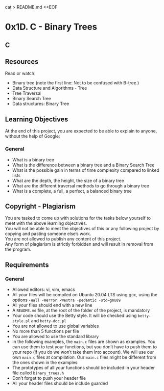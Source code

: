 cat > README.md <<EOF
# 0x1D. C - Binary Trees

## C   
## Resources  
Read or watch:  
- Binary tree (note the first line: Not to be confused with B-tree.)  
- Data Structure and Algorithms - Tree  
- Tree Traversal  
- Binary Search Tree  
- Data structures: Binary Tree  

## Learning Objectives  
At the end of this project, you are expected to be able to explain to anyone, without the help of Google:

### General  
- What is a binary tree  
- What is the difference between a binary tree and a Binary Search Tree  
- What is the possible gain in terms of time complexity compared to linked lists  
- What are the depth, the height, the size of a binary tree  
- What are the different traversal methods to go through a binary tree  
- What is a complete, a full, a perfect, a balanced binary tree  

## Copyright - Plagiarism  
You are tasked to come up with solutions for the tasks below yourself to meet with the above learning objectives.  
You will not be able to meet the objectives of this or any following project by copying and pasting someone else’s work.  
You are not allowed to publish any content of this project.  
Any form of plagiarism is strictly forbidden and will result in removal from the program.  

## Requirements  
### General  
- Allowed editors: vi, vim, emacs  
- All your files will be compiled on Ubuntu 20.04 LTS using gcc, using the options `-Wall -Werror -Wextra -pedantic -std=gnu89`  
- All your files should end with a new line  
- A `README.md` file, at the root of the folder of the project, is mandatory  
- Your code should use the Betty style. It will be checked using `betty-style.pl` and `betty-doc.pl`  
- You are not allowed to use global variables  
- No more than 5 functions per file  
- You are allowed to use the standard library  
- In the following examples, the `main.c` files are shown as examples. You can use them to test your functions, but you don’t have to push them to your repo (if you do we won’t take them into account). We will use our own `main.c` files at compilation. Our `main.c` files might be different from the ones shown in the examples  
- The prototypes of all your functions should be included in your header file called `binary_trees.h`  
- Don’t forget to push your header file  
- All your header files should be include guarded  
